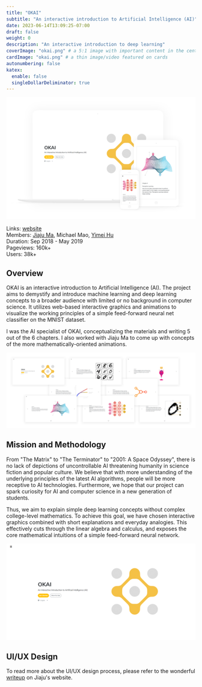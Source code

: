 ```yaml
---
title: "OKAI"
subtitle: "An interactive introduction to Artificial Intelligence (AI)"
date: 2023-06-14T13:09:25-07:00
draft: false
weight: 0
description: "An interactive introduction to deep learning"
coverImage: "okai.png" # a 5:1 image with important content in the center 1/3 zone for best effect
cardImage: "okai.png" # a thin image/video featured on cards
autonumbering: false
katex:
  enable: false
  singleDollarDeliminator: true
---
```


![OKAI viewed on multiple devices](okai_landing.png "OKAI viewed on multiple devices")

Links: [website](https://okai.brown.edu) \
Members: [Jiaju Ma](https://majiaju.io), Michael Mao, [Yimei Hu](http://yimeihu.com/) \
Duration: Sep 2018 - May 2019 \
Pageviews: 160k+ \
Users: 38k+

## Overview

OKAI is an interactive introduction to Artificial Intelligence (AI). The project aims to demystify and introduce machine learning and deep learning concepts to a broader audience with limited or no background in computer science. It utilizes web-based interactive graphics and animations to visualize the working principles of a simple feed-forward neural net classifier on the MNIST dataset. 

I was the AI specialist of OKAI, conceptualizing the materials and writing 5 out of the 6 chapters. I also worked with Jiaju Ma to come up with concepts of the more mathematically-oriented animations.

![OKAI chapters](okai_chapters.png "OKAI chapters")

## Mission and Methodology

From "The Matrix" to "The Terminator" to "2001: A Space Odyssey", there is no lack of depictions of uncontrollable AI threatening humanity in science fiction and popular culture. We believe that with more understanding of the underlying principles of the latest AI algorithms, people will be more receptive to AI technologies. Furthermore, we hope that our project can spark curiosity for AI and computer science in a new generation of students. 

Thus, we aim to explain simple deep learning concepts without complex college-level mathematics. To achieve this goal, we have chosen interactive graphics combined with short explanations and everyday analogies. This effectively cuts through the linear algebra and calculus, and exposes the core mathematical intuitions of a simple feed-forward neural network. 

![OKAI landing page](okai_index.png "OKAI landing page")

## UI/UX Design

To read more about the UI/UX design process, please refer to the wonderful [writeup](https://majiaju.io/okai) on Jiaju's website. 